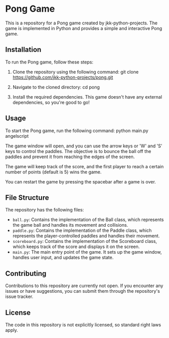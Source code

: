 # Pong Game

This is a repository for a Pong game created by jkk-python-projects. The game is implemented in Python and provides a simple and interactive Pong game.

## Installation

To run the Pong game, follow these steps:

1. Clone the repository using the following command:
   git clone https://github.com/jkk-python-projects/pong.git

2. Navigate to the cloned directory:
   cd pong

3. Install the required dependencies. This game doesn't have any external dependencies, so you're good to go!

## Usage

To start the Pong game, run the following command:
python main.py
angelscript

The game window will open, and you can use the arrow keys or 'W' and 'S' keys to control the paddles. The objective is to bounce the ball off the paddles and prevent it from reaching the edges of the screen.

The game will keep track of the score, and the first player to reach a certain number of points (default is 5) wins the game.

You can restart the game by pressing the spacebar after a game is over.

## File Structure

The repository has the following files:

- `ball.py`: Contains the implementation of the Ball class, which represents the game ball and handles its movement and collisions.
- `paddle.py`: Contains the implementation of the Paddle class, which represents the player-controlled paddles and handles their movement.
- `scoreboard.py`: Contains the implementation of the Scoreboard class, which keeps track of the score and displays it on the screen.
- `main.py`: The main entry point of the game. It sets up the game window, handles user input, and updates the game state.

## Contributing

Contributions to this repository are currently not open. If you encounter any issues or have suggestions, you can submit them through the repository's issue tracker.

## License

The code in this repository is not explicitly licensed, so standard right laws apply.
